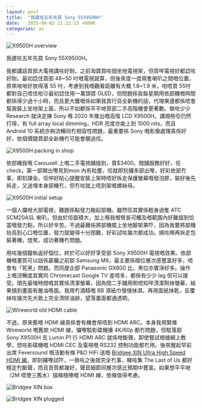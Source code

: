 ```yaml
---
layout: post
title:  "我遲咗五年先買 Sony 55X9500H"
date:   2025-06-02 11:22:13 +0800
categories: av
---
```

![X9500H overview](https://pub-8c1ddb5aa2ec46d28f40b4295cf14b39.r2.dev/2025/08/2590ccff9ed092e63f6728d84fbf9889.jpeg)

我遲咗五年先買 Sony 55X9500H。

我都講話買部大電視講咗好耐。之前淘寶買咗個坐地電視架，但買咩電視好都諗咗好耐。最初諗住買部 48~50 吋嘅電視就算，但後來度一度兩隻喇叭之間嘅位置，原來啱啱好放得落 55 吋，考慮到我嘅觀看距離有大概 1.8~1.9 米，咁唔買 55吋都對自己唔住啦😗最初諗住用一萬頭買 OLED，但問題係我每星期用依部機嘅時間都係得少過十小時，而且更大鑊嘅係如果我買行貨全新機的話，代理果邊都係唔會幫我裝上坐地架上面，所以不如都係平平哋買部二手高階機會更著數。做咗少少 Research 就決定揀 Sony 喺 2020 年推出嘅高階 LCD X9500H。講規格佢仍然打得，有 full array local dimming，HDR 亮度亦能上到 1000 nits，而且 Android 10 系統亦夠流暢同冇相容性問題，最重要係 Sony 嘅影像處理真係好好，依個價錢買部全新機冇可能會靚過佢。

![X9500H packing in shop](https://pub-8c1ddb5aa2ec46d28f40b4295cf14b39.r2.dev/2025/08/e6998f260291472a9a2ddfcbf3ca7ac0.jpeg)

依部機我喺 Carousell 上嘅二手電視舖搵到，賣$3400。間舖服務好好，任check，第一部開出嚟見到mon 內有粒塵，佢就即刻攞多部出嚟，好彩依部冇事，即刻課金。佢仲好貼心提醒安裝上架時唔好拆走保護螢幕嘅發泡膠，裝好後先拆走，又送埋本身部機冇，但冇咗就上唔到架嘅螺絲母。

![X9500H initial setup](https://pub-8c1ddb5aa2ec46d28f40b4295cf14b39.r2.dev/2025/08/8c3e30384c7f341d73bb0a9515d934ff.jpeg)

一個人攞咁大部電視，難題係點發力搬起部機。雖然佢其實係輕身過隻 ATC SCM20ASL 喇叭，但由於佢面積大，加上喺我嘅臂長可觸及嘅範圍內好難搵到恰當嘅發力點，所以好辛苦。不過最難係將部機擺上坐地腳架果吓，因為我要將部機抬高到心口嘅位置，發力就變得十分困難，好彩試咗幾次都成功。搞咗陣再拆走包裝著機，燈凳，成功著機冇問題。

用咗幾個鐘執返好個位，終於可以好好享受部 Sony X9500H 電視嘅效果。依部機嘅畫質可以話係贏曬之前部 Samsung M8，最主要係暗位層次感豐富好多，唔會有「死黑」問題。而同屋企部 Panasonic GX800 比，黑位亦實淨好多。操作上嘅流暢度其實同 Chromecast Google TV 差唔多，都係有少少 lag 但可以接受。頭先最嘥時間嘅其實係清潔螢幕，因為間二手舖用啲唔知咩清潔劑抹螢幕，結果搞到畫面有層油喺面。我用冇酒精嘅 BB 濕紙巾慢慢抹濕，再用面紙抹乾，反覆抹咗幾次先大致上完全清除油跡，望落畫面都通透啲。

![Wireworld old HDMI cable](https://pub-8c1ddb5aa2ec46d28f40b4295cf14b39.r2.dev/2025/08/b2c129ef24596c916f1bfd59e496b4b8.jpeg)

不過，原來舊嘅 HDMI 線真係會有機會用唔到 HDMI ARC。本身我用緊條 Wireworld 嘅舊款 HDMI 線，攞嚟駁影碟機播 4K/60p 都冇問題，但駁落部 Sony X9500H 去 Lumin P1 行 HDMI ARC 就係咁斷聲，即使嘗試根據網上教學，熄咗影碟機嘅 HDMI CEC 及電視嘅 RS232 控制功能都冇用。後來醒起早前出席 Feversound 嘅活動有條 P&O HiFi 送嘅 [Bridgee XIN Ultra High Speed HDMI 線][bridgee-xin]，即刻攞嚟試吓，一換咗之後就完全冇事，睇咗集 The Last of Us 都好穩定冇斷聲，而且音質都幾好，聲音細節同層次感比預期中豐富。如果想平平哋（2M 唔使三舊水）搵條穩陣嘅 HDMI 線，依條值得考慮。

![Bridgee XIN box](https://pub-8c1ddb5aa2ec46d28f40b4295cf14b39.r2.dev/2025/08/a42a67c145a4cc600460b7e53debf362.jpeg)

![Bridgee XIN plugged](https://pub-8c1ddb5aa2ec46d28f40b4295cf14b39.r2.dev/2025/08/aaa2d85b551cfbf38e70ef44ccfd0c63.jpeg)

[bridgee-xin]: https://shop.pohifi.com/products/bridgee-xin